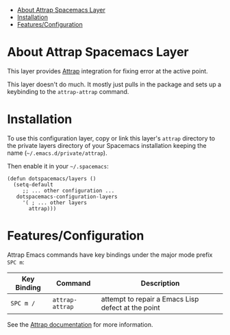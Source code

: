 - [About Attrap Spacemacs Layer](#org0265246)
- [Installation](#org294776c)
- [Features/Configuration](#org4f2f699)



<a id="org0265246"></a>

# About Attrap Spacemacs Layer

This layer provides [Attrap](https://github.com/jyp/attrap) integration for fixing error at the active point.

This layer doesn't do much. It mostly just pulls in the package and sets up a keybinding to the `attrap-attrap` command.


<a id="org294776c"></a>

# Installation

To use this configuration layer, copy or link this layer's `attrap` directory to the private layers directory of your Spacemacs installation keeping the name (`~/.emacs.d/private/attrap`).

Then enable it in your `~/.spacemacs`:

```emacs-lisp
(defun dotspacemacs/layers ()
  (setq-default
     ;; ... other configuration ...
   dotspacemacs-configuration-layers
     '( ; ... other layers
       attrap)))
```


<a id="org4f2f699"></a>

# Features/Configuration

Attrap Emacs commands have key bindings under the major mode prefix `SPC m`:

| Key Binding | Command         | Description                                        |
|----------- |--------------- |-------------------------------------------------- |
| `SPC m /`   | `attrap-attrap` | attempt to repair a Emacs Lisp defect at the point |

See the [Attrap documentation](https://github.com/jyp/attrap) for more information.
